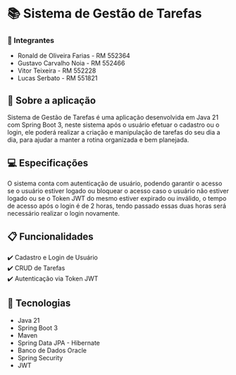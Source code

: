 # 📚 Sistema de Gestão de Tarefas

### 👤 Integrantes
- Ronald de Oliveira Farias - RM 552364
- Gustavo Carvalho Noia - RM 552466
- Vitor Teixeira - RM 552228
- Lucas Serbato - RM 551821

## 📝 Sobre a aplicação

Sistema de Gestão de Tarefas é uma aplicação desenvolvida em Java 21 com Spring Boot 3,
neste sistema após o usuário efetuar o cadastro ou o login, ele poderá realizar a criação e manipulação de tarefas do seu dia a dia, 
para ajudar a manter a rotina organizada e bem planejada.

## 💻 Especificações
O sistema conta com autenticação de usuário, podendo garantir o acesso se o usuário estiver logado ou bloquear o acesso
caso o usuário não estiver logado ou se o Token JWT do mesmo estiver expirado ou inválido, o tempo de acesso após o login
é de 2 horas, tendo passado essas duas horas será necessário realizar o login novamente.

## 📋 Funcionalidades
✔️ Cadastro e Login de Usuário <br>
✔️ CRUD de Tarefas <br>
✔️ Autenticação via Token JWT

## 🔎 Tecnologias

- Java 21
- Spring Boot 3
- Maven
- Spring Data JPA - Hibernate
- Banco de Dados Oracle
- Spring Security
- JWT
